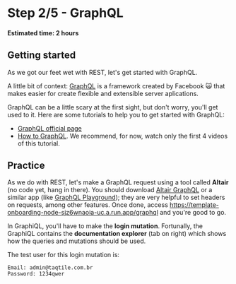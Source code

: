# Step 2/5 - GraphQL
#### Estimated time: 2 hours

## Getting started
As we got our feet wet with REST, let's get started with GraphQL.

A little bit of context: [GraphQL](https://graphql.org/) is a framework created by Facebook 🙀 that makes easier for create flexible and extensible server aplications. 

GraphQL can be a little scary at the first sight, but don't worry, you'll get used to it. Here are some tutorials to help you to get started with GraphQL:
- [GraphQL official page](https://graphql.org/learn)
- [How to GraphQL](https://www.howtographql.com/). We recommend, for now, watch only the first 4 videos of this tutorial.

## Practice
As we do with REST, let's make a GraphQL request using a tool called **Altair** (no code yet, hang in there). You should download [Altair GraphQL](https://altairgraphql.dev/) or a similar app (like [GraphQL Playground](https://github.com/prisma-labs/graphql-playground)); they are very helpful to set headers on requests, among other features. Once done, access https://template-onboarding-node-sjz6wnaoia-uc.a.run.app/graphql and you're good to go.

In GraphiQL, you'll have to make the **login mutation**. Fortunally, the GraphiQL contains the **documentation explorer** (tab on right) which shows how the queries and mutations should be used. 

The test user for this login mutation is:

```
Email: admin@taqtile.com.br
Password: 1234qwer
```
